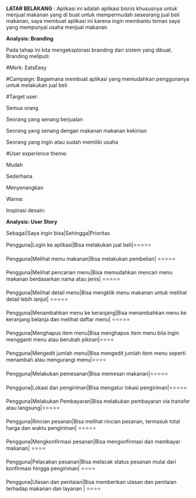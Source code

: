 **LATAR BELAKANG** : Aplikasi ini adalah aplikasi bisnis khususnya untuk menjual makanan yang di buat untuk mempermudah seseorang jual beli makanan, saya membuat aplikasi ini karena ingin membantu teman saya yang mempunyai usaha menjual makanan


**Analysis: Branding**


Pada tahap ini kita mengeksplorasi branding dari sistem yang dibuat. Branding meliputi:


#Merk: EatsEasy


#Campaign: Bagaimana membuat aplikasi yang memudahkan penggunanya untuk melakukan jual beli


#Target user:


Semua orang


Seorang yang senang berjualan


Seorang yang senang dengan makanan makanan kekinian 


Seorang yang ingin atau sudah memiliki usaha

#User experience theme:


Mudah


Sederhana


Menyenangkan


Warna: 


Inspirasi desain:

**Analysis: User Story**


Sebagai|Saya ingin bisa|Sehingga|Prioritas


Pengguna|Login ke aplikasi|Bisa melakukan jual beli|⭐⭐⭐⭐⭐


Pengguna|Melihat menu makanan|Bisa melakukan pembelian|	⭐⭐⭐⭐⭐


Pengguna|Melihat pencarian menu|Bisa memudahkan mencari menu makanan berdasarkan nama atau jenis|	⭐⭐⭐⭐⭐


Pengguna|Melihat detail menu|Bisa mengklik menu makanan untuk melihat detail lebih lanjut|	⭐⭐⭐⭐⭐


Pengguna|Menambahkan menu ke keranjang|Bisa menambahkan menu ke keranjang belanja dan melihat daftar menu|	⭐⭐⭐⭐⭐


Pengguna|Menghapus item menu|Bisa menghapus item menu bila ingin mengganti menu atau berubah pikiran|⭐⭐⭐⭐


Pengguna|Mengedit jumlah menu|Bisa mengedit jumlah item menu seperti menambah atau mengurangi menu|⭐⭐⭐⭐


Pengguna|Melakukan pemesanan|Bisa memesan makanan|⭐⭐⭐⭐⭐


Pengguna|Lokasi dan pengiriman|Bisa mengatur lokasi pengiriman|⭐⭐⭐⭐⭐


Pengguna|Melakukan Pembayaran|Bisa melakukan pembayaran via transfer atau langsung|⭐⭐⭐⭐⭐


Pengguna|Rincian pesanan|Bisa melihat rincian pesanan, termasuk total harga dan waktu pengiriman|	⭐⭐⭐⭐⭐


Pengguna|Mengkonfirmasi pesanan|Bisa mengonfirmasi dan membayar makanan|	⭐⭐⭐⭐


Pengguna|Pelacakan pesanan|Bisa melacak status pesanan mulai dari konfirmasi hingga pengiriman|	⭐⭐⭐⭐


Pengguna|Ulasan dan penilaian|Bisa memberikan ulasan dan penilaian terhadap makanan dan layanan |	⭐⭐⭐⭐








